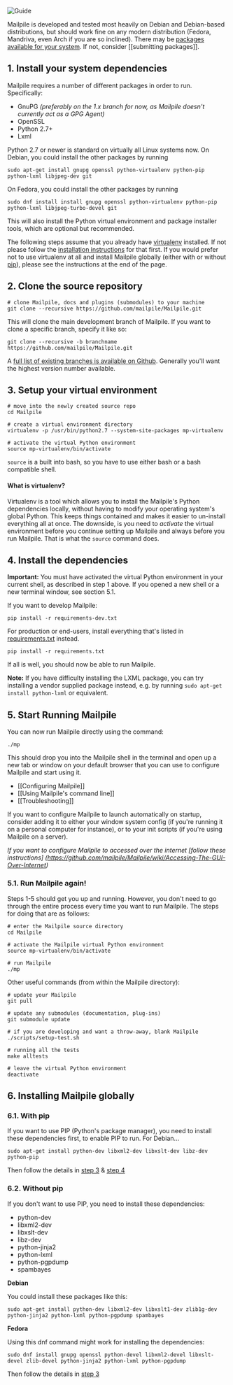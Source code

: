 ![Guide](https://github.com/pagekite/Mailpile/wiki/images/page-guide.png)

Mailpile is developed and tested most heavily on Debian and Debian-based distributions, but should work fine on any modern distribution (Fedora, Mandriva, even Arch if you are so inclined). There may be [packages available for your system](https://www.mailpile.is/download/). If not, consider [[submitting packages]].

## 1. Install your system dependencies

Mailpile requires a number of different packages in order to run. Specifically:

 * GnuPG _(preferably on the 1.x branch for now, as Mailpile doesn't currently act as a GPG Agent)_
 * OpenSSL
 * Python 2.7+
 * Lxml

Python 2.7 or newer is standard on virtually all Linux systems now. On Debian, you could install the other packages by running

    sudo apt-get install gnupg openssl python-virtualenv python-pip python-lxml libjpeg-dev git

On Fedora, you could install the other packages by running

    sudo dnf install install gnupg openssl python-virtualenv python-pip python-lxml libjpeg-turbo-devel git

This will also install the Python virtual environment and package installer tools, which are optional but recommended.

The following steps assume that you already have [virtualenv](http://virtualenv.readthedocs.org) installed. If not please follow the [installation instructions](http://virtualenv.readthedocs.org/en/latest.installation.html) for that first. If you would prefer not to use virtualenv at all and install Mailpile globally (either with or without [pip](http://pip.readthedocs.org)), please see the instructions at the end of the page.

## 2. Clone the source repository

    # clone Mailpile, docs and plugins (submodules) to your machine
    git clone --recursive https://github.com/mailpile/Mailpile.git

This will clone the main development branch of Mailpile. If you want to clone a specific branch, specify it like so:

    git clone --recursive -b branchname https://github.com/mailpile/Mailpile.git

A [full list of existing branches is available on Github](https://github.com/mailpile/Mailpile/branches). Generally you'll want the highest version number available.

## 3. Setup your virtual environment

    # move into the newly created source repo
    cd Mailpile

    # create a virtual environment directory
    virtualenv -p /usr/bin/python2.7 --system-site-packages mp-virtualenv

    # activate the virtual Python environment
    source mp-virtualenv/bin/activate

`source` is a built into bash, so you have to use either bash or a bash compatible shell.

#### What is virtualenv?

Virtualenv is a tool which allows you to install the Mailpile's Python dependencies locally, without having to modify your operating system's global Python. This keeps things contained and makes it easier to un-install everything all at once. The downside, is you need to *activate* the virtual environment before you continue setting up Mailpile and always before you run Mailpile. That is what the `source` command does.

## 4. Install the dependencies

**Important:** You must have activated the virtual Python environment in your current shell, as described in step 1 above. If you opened a new shell or a new terminal window, see section 5.1.

If you want to develop Mailpile:

    pip install -r requirements-dev.txt

For production or end-users, install everything that's listed in [requirements.txt](https://github.com/mailpile/Mailpile/blob/master/requirements.txt) instead.

    pip install -r requirements.txt

If all is well, you should now be able to run Mailpile.

**Note:** If you have difficulty installing the LXML package, you can try installing a vendor supplied package instead, e.g. by running `sudo apt-get install python-lxml` or equivalent.

## 5. Start Running Mailpile

You can now run Mailpile directly using the command:

    ./mp

This should drop you into the Mailpile shell in the terminal and open up a new tab or window on your default browser that you can use to configure Mailpile and start using it.

 * [[Configuring Mailpile]]
 * [[Using Mailpile's command line]]
 * [[Troubleshooting]]

If you want to configure Mailpile to launch automatically on startup, consider adding it to either your window system config (if you're running it on a personal computer for instance), or to your init scripts (if you're using Mailpile on a server).

*If you want to configure Mailpile to accessed over the internet [follow these instructions]
(https://github.com/mailpile/Mailpile/wiki/Accessing-The-GUI-Over-Internet)*
### 5.1. Run Mailpile again!

Steps 1-5 should get you up and running. However, you don't need to go through the entire process every time you want to run Mailpile. The steps for doing that are as follows:

    # enter the Mailpile source directory
    cd Mailpile

    # activate the Mailpile virtual Python environment
    source mp-virtualenv/bin/activate

    # run Mailpile
    ./mp


Other useful commands (from within the Mailpile directory):

    # update your Mailpile
    git pull

    # update any submodules (documentation, plug-ins)
    git submodule update

    # if you are developing and want a throw-away, blank Mailpile
    ./scripts/setup-test.sh

    # running all the tests
    make alltests

    # leave the virtual Python environment
    deactivate


## 6. Installing Mailpile globally

### 6.1. With pip

If you want to use PIP (Python's package manager), you need to install these dependencies first, to enable PIP to run. For Debian...

    sudo apt-get install python-dev libxml2-dev libxslt-dev libz-dev python-pip

Then follow the details in [step 3](#3-clone-the-source-repository) & [step 4](#4-install-the-dependencies)

### 6.2. Without pip

If you don't want to use PIP, you need to install these dependencies:

 * python-dev
 * libxml2-dev
 * libxslt-dev
 * libz-dev
 * python-jinja2
 * python-lxml
 * python-pgpdump
 * spambayes

**Debian**

You could install these packages like this:

```
sudo apt-get install python-dev libxml2-dev libxslt1-dev zlib1g-dev python-jinja2 python-lxml python-pgpdump spambayes
```

**Fedora**

Using this dnf command might work for installing the dependencies:

```
sudo dnf install gnupg openssl python-devel libxml2-devel libxslt-devel zlib-devel python-jinja2 python-lxml python-pgpdump
```

Then follow the details in [step 3](#3-clone-the-source-repository)